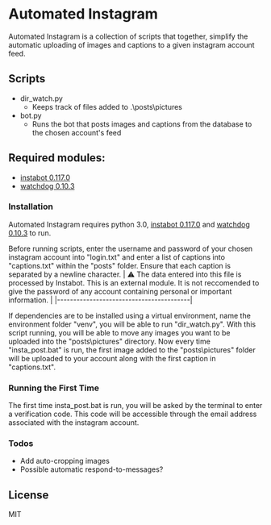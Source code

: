 # Automated Instagram

Automated Instagram is a collection of scripts that together, simplify the automatic uploading of images and captions to a given instagram account feed.

## Scripts

- dir_watch.py
    - Keeps track of files added to .\posts\pictures
- bot.py
    - Runs the bot that posts images and captions from the database to the chosen account's feed

## Required modules:
- [instabot 0.117.0](https://github.com/mastizada/instabot)
- [watchdog 0.10.3](https://github.com/gorakhargosh/watchdog)

### Installation

Automated Instagram requires python 3.0, [instabot 0.117.0](https://github.com/mastizada/instabot/) and [watchdog 0.10.3](https://github.com/gorakhargosh/watchdog) to run.

Before running scripts, enter the username and password of your chosen instagram account into "login.txt" and enter a list of captions into "captions.txt" within the "posts" folder. Ensure that each caption is separated by a newline character.
| :warning:  The data entered into this file is processed by Instabot. This is an external module. It is not reccomended to give the password of any account containing personal or important information.  |
|-----------------------------------------|

If dependencies are to be installed using a virtual environment, name the environment folder "venv", you will be able to run "dir_watch.py". With this script running, you will be able to move any images you want to be uploaded into the "posts\pictures" directory.
Now every time "insta_post.bat" is run, the first image added to the "posts\pictures" folder will be uploaded to your account along with the first caption in "captions.txt".

### Running the First Time
The first time insta_post.bat is run, you will be asked by the terminal to enter a verification code. This code will be accessible through the email address associated with the instagram account.

### Todos

 - Add auto-cropping images
 - Possible automatic respond-to-messages?

License
----

MIT



[//]: # (These are reference links used in the body of this note and get stripped out when the markdown processor does its job. There is no need to format nicely because it shouldn't be seen. Thanks SO - http://stackoverflow.com/questions/4823468/store-comments-in-markdown-syntax)
